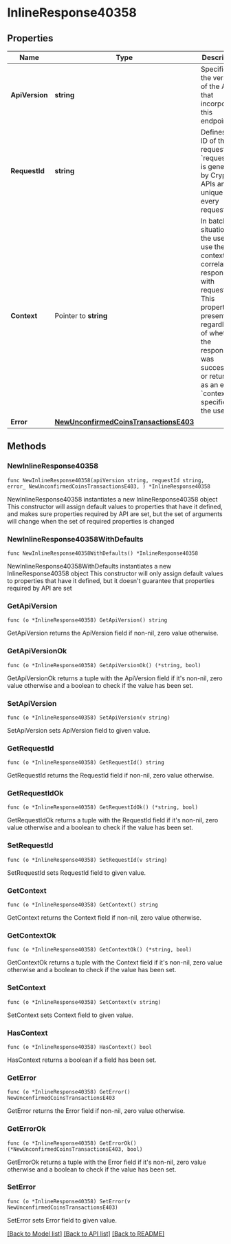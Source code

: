# InlineResponse40358

## Properties

Name | Type | Description | Notes
------------ | ------------- | ------------- | -------------
**ApiVersion** | **string** | Specifies the version of the API that incorporates this endpoint. | 
**RequestId** | **string** | Defines the ID of the request. The &#x60;requestId&#x60; is generated by Crypto APIs and it&#39;s unique for every request. | 
**Context** | Pointer to **string** | In batch situations the user can use the context to correlate responses with requests. This property is present regardless of whether the response was successful or returned as an error. &#x60;context&#x60; is specified by the user. | [optional] 
**Error** | [**NewUnconfirmedCoinsTransactionsE403**](NewUnconfirmedCoinsTransactionsE403.md) |  | 

## Methods

### NewInlineResponse40358

`func NewInlineResponse40358(apiVersion string, requestId string, error_ NewUnconfirmedCoinsTransactionsE403, ) *InlineResponse40358`

NewInlineResponse40358 instantiates a new InlineResponse40358 object
This constructor will assign default values to properties that have it defined,
and makes sure properties required by API are set, but the set of arguments
will change when the set of required properties is changed

### NewInlineResponse40358WithDefaults

`func NewInlineResponse40358WithDefaults() *InlineResponse40358`

NewInlineResponse40358WithDefaults instantiates a new InlineResponse40358 object
This constructor will only assign default values to properties that have it defined,
but it doesn't guarantee that properties required by API are set

### GetApiVersion

`func (o *InlineResponse40358) GetApiVersion() string`

GetApiVersion returns the ApiVersion field if non-nil, zero value otherwise.

### GetApiVersionOk

`func (o *InlineResponse40358) GetApiVersionOk() (*string, bool)`

GetApiVersionOk returns a tuple with the ApiVersion field if it's non-nil, zero value otherwise
and a boolean to check if the value has been set.

### SetApiVersion

`func (o *InlineResponse40358) SetApiVersion(v string)`

SetApiVersion sets ApiVersion field to given value.


### GetRequestId

`func (o *InlineResponse40358) GetRequestId() string`

GetRequestId returns the RequestId field if non-nil, zero value otherwise.

### GetRequestIdOk

`func (o *InlineResponse40358) GetRequestIdOk() (*string, bool)`

GetRequestIdOk returns a tuple with the RequestId field if it's non-nil, zero value otherwise
and a boolean to check if the value has been set.

### SetRequestId

`func (o *InlineResponse40358) SetRequestId(v string)`

SetRequestId sets RequestId field to given value.


### GetContext

`func (o *InlineResponse40358) GetContext() string`

GetContext returns the Context field if non-nil, zero value otherwise.

### GetContextOk

`func (o *InlineResponse40358) GetContextOk() (*string, bool)`

GetContextOk returns a tuple with the Context field if it's non-nil, zero value otherwise
and a boolean to check if the value has been set.

### SetContext

`func (o *InlineResponse40358) SetContext(v string)`

SetContext sets Context field to given value.

### HasContext

`func (o *InlineResponse40358) HasContext() bool`

HasContext returns a boolean if a field has been set.

### GetError

`func (o *InlineResponse40358) GetError() NewUnconfirmedCoinsTransactionsE403`

GetError returns the Error field if non-nil, zero value otherwise.

### GetErrorOk

`func (o *InlineResponse40358) GetErrorOk() (*NewUnconfirmedCoinsTransactionsE403, bool)`

GetErrorOk returns a tuple with the Error field if it's non-nil, zero value otherwise
and a boolean to check if the value has been set.

### SetError

`func (o *InlineResponse40358) SetError(v NewUnconfirmedCoinsTransactionsE403)`

SetError sets Error field to given value.



[[Back to Model list]](../README.md#documentation-for-models) [[Back to API list]](../README.md#documentation-for-api-endpoints) [[Back to README]](../README.md)


